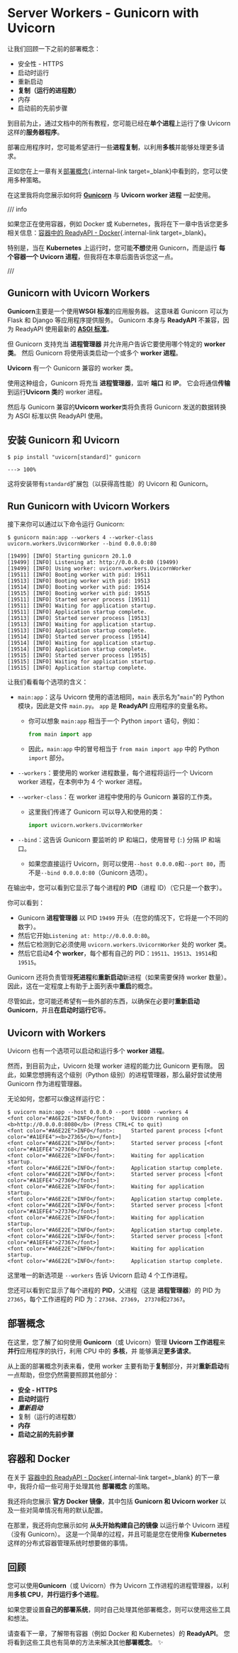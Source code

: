 # Server Workers - Gunicorn with Uvicorn

让我们回顾一下之前的部署概念：

- 安全性 - HTTPS
- 启动时运行
- 重新启动
- **复制（运行的进程数）**
- 内存
- 启动前的先前步骤

到目前为止，通过文档中的所有教程，您可能已经在**单个进程**上运行了像 Uvicorn 这样的**服务器程序**。

部署应用程序时，您可能希望进行一些**进程复制**，以利用**多核**并能够处理更多请求。

正如您在上一章有关[部署概念](concepts.md){.internal-link target=\_blank}中看到的，您可以使用多种策略。

在这里我将向您展示如何将 <a href="https://gunicorn.org/" class="external-link" target="_blank">**Gunicorn**</a> 与 **Uvicorn worker 进程** 一起使用。

/// info

如果您正在使用容器，例如 Docker 或 Kubernetes，我将在下一章中告诉您更多相关信息：[容器中的 ReadyAPI - Docker](docker.md){.internal-link target=\_blank}。

特别是，当在 **Kubernetes** 上运行时，您可能**不想**使用 Gunicorn，而是运行 **每个容器一个 Uvicorn 进程**，但我将在本章后面告诉您这一点。

///

## Gunicorn with Uvicorn Workers

**Gunicorn**主要是一个使用**WSGI 标准**的应用服务器。 这意味着 Gunicorn 可以为 Flask 和 Django 等应用程序提供服务。 Gunicorn 本身与 **ReadyAPI** 不兼容，因为 ReadyAPI 使用最新的 **<a href="https://asgi.readthedocs.io/en/latest/" class="external-link" target=" _blank">ASGI 标准</a>**。

但 Gunicorn 支持充当 **进程管理器** 并允许用户告诉它要使用哪个特定的 **worker 类**。 然后 Gunicorn 将使用该类启动一个或多个 **worker 进程**。

**Uvicorn** 有一个 Gunicorn 兼容的 worker 类。

使用这种组合，Gunicorn 将充当 **进程管理器**，监听 **端口** 和 **IP**。 它会将通信**传输**到运行**Uvicorn 类**的 worker 进程。

然后与 Gunicorn 兼容的**Uvicorn worker**类将负责将 Gunicorn 发送的数据转换为 ASGI 标准以供 ReadyAPI 使用。

## 安装 Gunicorn 和 Uvicorn

<div class="termy">

```console
$ pip install "uvicorn[standard]" gunicorn

---> 100%
```

</div>

这将安装带有`standard`扩展包（以获得高性能）的 Uvicorn 和 Gunicorn。

## Run Gunicorn with Uvicorn Workers

接下来你可以通过以下命令运行 Gunicorn:

<div class="termy">

```console
$ gunicorn main:app --workers 4 --worker-class uvicorn.workers.UvicornWorker --bind 0.0.0.0:80

[19499] [INFO] Starting gunicorn 20.1.0
[19499] [INFO] Listening at: http://0.0.0.0:80 (19499)
[19499] [INFO] Using worker: uvicorn.workers.UvicornWorker
[19511] [INFO] Booting worker with pid: 19511
[19513] [INFO] Booting worker with pid: 19513
[19514] [INFO] Booting worker with pid: 19514
[19515] [INFO] Booting worker with pid: 19515
[19511] [INFO] Started server process [19511]
[19511] [INFO] Waiting for application startup.
[19511] [INFO] Application startup complete.
[19513] [INFO] Started server process [19513]
[19513] [INFO] Waiting for application startup.
[19513] [INFO] Application startup complete.
[19514] [INFO] Started server process [19514]
[19514] [INFO] Waiting for application startup.
[19514] [INFO] Application startup complete.
[19515] [INFO] Started server process [19515]
[19515] [INFO] Waiting for application startup.
[19515] [INFO] Application startup complete.
```

</div>

让我们看看每个选项的含义：

- `main:app`：这与 Uvicorn 使用的语法相同，`main` 表示名为"`main`"的 Python 模块，因此是文件 `main.py`。 `app` 是 **ReadyAPI** 应用程序的变量名称。

  - 你可以想象 `main:app` 相当于一个 Python `import` 语句，例如：

    ```Python
    from main import app
    ```

  - 因此，`main:app` 中的冒号相当于 `from main import app` 中的 Python `import` 部分。

- `--workers`：要使用的 worker 进程数量，每个进程将运行一个 Uvicorn worker 进程，在本例中为 4 个 worker 进程。

- `--worker-class`：在 worker 进程中使用的与 Gunicorn 兼容的工作类。

  - 这里我们传递了 Gunicorn 可以导入和使用的类：

    ```Python
    import uvicorn.workers.UvicornWorker
    ```

- `--bind`：这告诉 Gunicorn 要监听的 IP 和端口，使用冒号 (`:`) 分隔 IP 和端口。
  - 如果您直接运行 Uvicorn，则可以使用`--host 0.0.0.0`和`--port 80`，而不是`--bind 0.0.0.0:80`（Gunicorn 选项）。

在输出中，您可以看到它显示了每个进程的 **PID**（进程 ID）（它只是一个数字）。

你可以看到：

- Gunicorn **进程管理器** 以 PID `19499` 开头（在您的情况下，它将是一个不同的数字）。
- 然后它开始`Listening at: http://0.0.0.0:80`。
- 然后它检测到它必须使用 `uvicorn.workers.UvicornWorker` 处的 worker 类。
- 然后它启动**4 个 worker**，每个都有自己的 PID：`19511`、`19513`、`19514`和`19515`。

Gunicorn 还将负责管理**死进程**和**重新启动**新进程（如果需要保持 worker 数量）。 因此，这在一定程度上有助于上面列表中**重启**的概念。

尽管如此，您可能还希望有一些外部的东西，以确保在必要时**重新启动 Gunicorn**，并且**在启动时运行它**等。

## Uvicorn with Workers

Uvicorn 也有一个选项可以启动和运行多个 **worker 进程**。

然而，到目前为止，Uvicorn 处理 worker 进程的能力比 Gunicorn 更有限。 因此，如果您想拥有这个级别（Python 级别）的进程管理器，那么最好尝试使用 Gunicorn 作为进程管理器。

无论如何，您都可以像这样运行它：

<div class="termy">

```console
$ uvicorn main:app --host 0.0.0.0 --port 8080 --workers 4
<font color="#A6E22E">INFO</font>:     Uvicorn running on <b>http://0.0.0.0:8080</b> (Press CTRL+C to quit)
<font color="#A6E22E">INFO</font>:     Started parent process [<font color="#A1EFE4"><b>27365</b></font>]
<font color="#A6E22E">INFO</font>:     Started server process [<font color="#A1EFE4">27368</font>]
<font color="#A6E22E">INFO</font>:     Waiting for application startup.
<font color="#A6E22E">INFO</font>:     Application startup complete.
<font color="#A6E22E">INFO</font>:     Started server process [<font color="#A1EFE4">27369</font>]
<font color="#A6E22E">INFO</font>:     Waiting for application startup.
<font color="#A6E22E">INFO</font>:     Application startup complete.
<font color="#A6E22E">INFO</font>:     Started server process [<font color="#A1EFE4">27370</font>]
<font color="#A6E22E">INFO</font>:     Waiting for application startup.
<font color="#A6E22E">INFO</font>:     Application startup complete.
<font color="#A6E22E">INFO</font>:     Started server process [<font color="#A1EFE4">27367</font>]
<font color="#A6E22E">INFO</font>:     Waiting for application startup.
<font color="#A6E22E">INFO</font>:     Application startup complete.
```

</div>

这里唯一的新选项是 `--workers` 告诉 Uvicorn 启动 4 个工作进程。

您还可以看到它显示了每个进程的 **PID**，父进程（这是 **进程管理器**）的 PID 为`27365`，每个工作进程的 PID 为：`27368`、`27369`， `27370`和`27367`。

## 部署概念

在这里，您了解了如何使用 **Gunicorn**（或 Uvicorn）管理 **Uvicorn 工作进程**来**并行**应用程序的执行，利用 CPU 中的 **多核**，并 能够满足**更多请求**。

从上面的部署概念列表来看，使用 worker 主要有助于**复制**部分，并对**重新启动**有一点帮助，但您仍然需要照顾其他部分：

- **安全 - HTTPS**
- **启动时运行**
- **_重新启动_**
- 复制（运行的进程数）
- **内存**
- **启动之前的先前步骤**

## 容器和 Docker

在关于 [容器中的 ReadyAPI - Docker](docker.md){.internal-link target=\_blank} 的下一章中，我将介绍一些可用于处理其他 **部署概念** 的策略。

我还将向您展示 **官方 Docker 镜像**，其中包括 **Gunicorn 和 Uvicorn worker** 以及一些对简单情况有用的默认配置。

在那里，我还将向您展示如何 **从头开始构建自己的镜像** 以运行单个 Uvicorn 进程（没有 Gunicorn）。 这是一个简单的过程，并且可能是您在使用像 **Kubernetes** 这样的分布式容器管理系统时想要做的事情。

## 回顾

您可以使用**Gunicorn**（或 Uvicorn）作为 Uvicorn 工作进程的进程管理器，以利用**多核 CPU**，**并行运行多个进程**。

如果您要设置**自己的部署系统**，同时自己处理其他部署概念，则可以使用这些工具和想法。

请查看下一章，了解带有容器（例如 Docker 和 Kubernetes）的 **ReadyAPI**。 您将看到这些工具也有简单的方法来解决其他**部署概念**。 ✨
